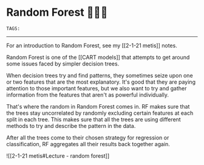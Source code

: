 # Random Forest 🌲🎲🌲
`TAGS:`  

---
For an introduction to Random Forest, see my [[2-1-21 metis]] notes.

Random Forest is one of the [[CART models]] that attempts to get around some issues faced by simpler decision trees. 

When decision trees try and find patterns, they sometimes seize upon one or two features that are the most explanatory. It's good that they are paying attention to those important features, but we also want to try and gather information from the features that aren't as powerful individually. 

That's where the random in Random Forest comes in. RF makes sure that the trees stay uncorrelated by randomly excluding certain features at each split in each tree. This makes sure that all the trees are using different methods to try and describe the pattern in the data. 

After all the trees come to their chosen strategy for regression or classification, RF aggregates all their results back together again. 

![[2-1-21 metis#Lecture - random forest]]